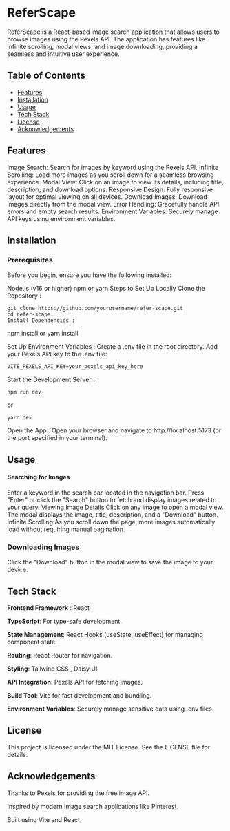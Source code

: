 # ReferScape

ReferScape is a React-based image search application that allows users to browse images using the Pexels API. 
The application has features like infinite scrolling, modal views, and image downloading, providing a seamless and intuitive user experience.

## **Table of Contents**
- [Features](#features)
- [Installation](#installation)
- [Usage](#usage)
- [Tech Stack](#tech-stack)
- [License](#license)
- [Acknowledgements](#acknowledgements)

## Features

Image Search: Search for images by keyword using the Pexels API.
Infinite Scrolling: Load more images as you scroll down for a seamless browsing experience.
Modal View: Click on an image to view its details, including title, description, and download options.
Responsive Design: Fully responsive layout for optimal viewing on all devices.
Download Images: Download images directly from the modal view.
Error Handling: Gracefully handle API errors and empty search results.
Environment Variables: Securely manage API keys using environment variables.

## Installation

### Prerequisites

Before you begin, ensure you have the following installed:

Node.js (v16 or higher)
npm or yarn
Steps to Set Up Locally
Clone the Repository :
```
git clone https://github.com/yourusername/refer-scape.git
cd refer-scape
Install Dependencies :
```
npm install 
or
yarn install

Set Up Environment Variables :
Create a .env file in the root directory.
Add your Pexels API key to the .env file:
```
VITE_PEXELS_API_KEY=your_pexels_api_key_here
```
Start the Development Server :
```
npm run dev
```
or
```
yarn dev
```
Open the App :
Open your browser and navigate to http://localhost:5173 (or the port specified in your terminal).

## Usage

#### Searching for Images

Enter a keyword in the search bar located in the navigation bar.
Press "Enter" or click the "Search" button to fetch and display images related to your query.
Viewing Image Details
Click on any image to open a modal view.
The modal displays the image, title, description, and a "Download" button.
Infinite Scrolling
As you scroll down the page, more images automatically load without requiring manual pagination.

### Downloading Images
Click the "Download" button in the modal view to save the image to your device.

## Tech Stack
**Frontend Framework** : React

**TypeScript**: For type-safe development.

**State Management**: React Hooks (useState, useEffect) for managing component state.

**Routing**: React Router for navigation.

**Styling**: Tailwind CSS , Daisy UI

**API Integration**: Pexels API for fetching images.

**Build Tool**: Vite for fast development and bundling.

**Environment Variables**: Securely manage sensitive data using .env files.

## License

This project is licensed under the MIT License. See the LICENSE file for details.

## Acknowledgements

Thanks to Pexels for providing the free image API.

Inspired by modern image search applications like Pinterest.

Built using Vite and React.
